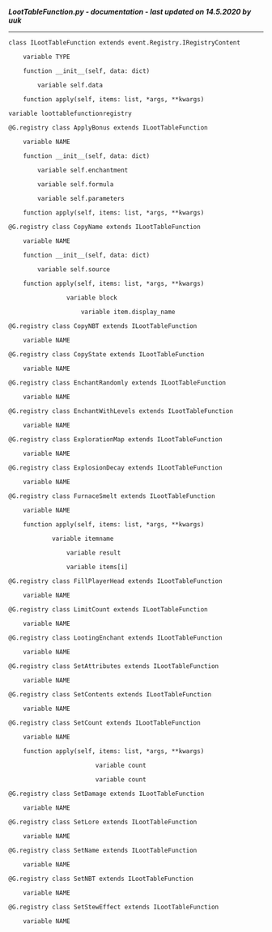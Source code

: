 ***LootTableFunction.py - documentation - last updated on 14.5.2020 by uuk***
___

    class ILootTableFunction extends event.Registry.IRegistryContent

        variable TYPE

        function __init__(self, data: dict)

            variable self.data

        function apply(self, items: list, *args, **kwargs)

    variable loottablefunctionregistry

    @G.registry class ApplyBonus extends ILootTableFunction

        variable NAME

        function __init__(self, data: dict)

            variable self.enchantment

            variable self.formula

            variable self.parameters

        function apply(self, items: list, *args, **kwargs)

    @G.registry class CopyName extends ILootTableFunction

        variable NAME

        function __init__(self, data: dict)

            variable self.source

        function apply(self, items: list, *args, **kwargs)

                    variable block

                        variable item.display_name

    @G.registry class CopyNBT extends ILootTableFunction

        variable NAME

    @G.registry class CopyState extends ILootTableFunction

        variable NAME

    @G.registry class EnchantRandomly extends ILootTableFunction

        variable NAME

    @G.registry class EnchantWithLevels extends ILootTableFunction

        variable NAME

    @G.registry class ExplorationMap extends ILootTableFunction

        variable NAME

    @G.registry class ExplosionDecay extends ILootTableFunction

        variable NAME

    @G.registry class FurnaceSmelt extends ILootTableFunction

        variable NAME

        function apply(self, items: list, *args, **kwargs)

                variable itemname

                    variable result

                    variable items[i]

    @G.registry class FillPlayerHead extends ILootTableFunction

        variable NAME

    @G.registry class LimitCount extends ILootTableFunction

        variable NAME

    @G.registry class LootingEnchant extends ILootTableFunction

        variable NAME

    @G.registry class SetAttributes extends ILootTableFunction

        variable NAME

    @G.registry class SetContents extends ILootTableFunction

        variable NAME

    @G.registry class SetCount extends ILootTableFunction

        variable NAME

        function apply(self, items: list, *args, **kwargs)

                            variable count

                            variable count

    @G.registry class SetDamage extends ILootTableFunction

        variable NAME

    @G.registry class SetLore extends ILootTableFunction

        variable NAME

    @G.registry class SetName extends ILootTableFunction

        variable NAME

    @G.registry class SetNBT extends ILootTableFunction

        variable NAME

    @G.registry class SetStewEffect extends ILootTableFunction

        variable NAME